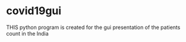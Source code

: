 # covid19gui
THIS python program is created for the gui presentation of the patients count in the India

